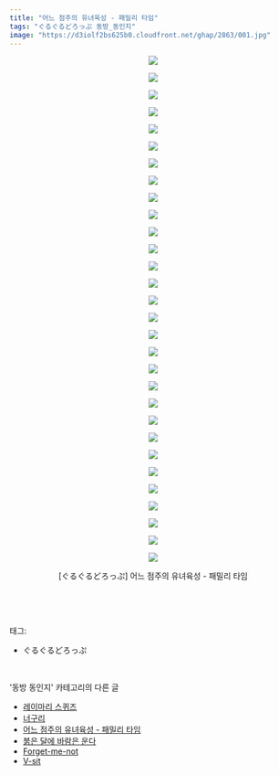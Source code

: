 ```yaml
---
title: "어느 점주의 유녀육성 - 패밀리 타임"
tags: "ぐるぐるどろっぷ 동방_동인지"
image: "https://d3iolf2bs625b0.cloudfront.net/ghap/2863/001.jpg"
---
```

<div class="article">
<p style="text-align: center; clear: none; float: none;"><img src="{{ site.imgserver3 }}/ghap/2863/001.jpg"/></p>
<p style="text-align: center; clear: none; float: none;"><img src="{{ site.imgserver3 }}/ghap/2863/002.jpg"/></p>
<p style="text-align: center; clear: none; float: none;"><img src="{{ site.imgserver3 }}/ghap/2863/003.jpg"/></p>
<p style="text-align: center; clear: none; float: none;"><img src="{{ site.imgserver3 }}/ghap/2863/004.jpg"/></p>
<p style="text-align: center; clear: none; float: none;"><img src="{{ site.imgserver3 }}/ghap/2863/005.jpg"/></p>
<p style="text-align: center; clear: none; float: none;"><img src="{{ site.imgserver3 }}/ghap/2863/006.jpg"/></p>
<p style="text-align: center; clear: none; float: none;"><img src="{{ site.imgserver3 }}/ghap/2863/007.jpg"/></p>
<p style="text-align: center; clear: none; float: none;"><img src="{{ site.imgserver3 }}/ghap/2863/008.jpg"/></p>
<p style="text-align: center; clear: none; float: none;"><img src="{{ site.imgserver3 }}/ghap/2863/009.jpg"/></p>
<p style="text-align: center; clear: none; float: none;"><img src="{{ site.imgserver3 }}/ghap/2863/010.jpg"/></p>
<p style="text-align: center; clear: none; float: none;"><img src="{{ site.imgserver3 }}/ghap/2863/011.jpg"/></p>
<p style="text-align: center; clear: none; float: none;"><img src="{{ site.imgserver3 }}/ghap/2863/012.jpg"/></p>
<p style="text-align: center; clear: none; float: none;"><img src="{{ site.imgserver3 }}/ghap/2863/013.jpg"/></p>
<p style="text-align: center; clear: none; float: none;"><img src="{{ site.imgserver3 }}/ghap/2863/014.jpg"/></p>
<p style="text-align: center; clear: none; float: none;"><img src="{{ site.imgserver3 }}/ghap/2863/015.jpg"/></p>
<p style="text-align: center; clear: none; float: none;"><img src="{{ site.imgserver3 }}/ghap/2863/016.jpg"/></p>
<p style="text-align: center; clear: none; float: none;"><img src="{{ site.imgserver3 }}/ghap/2863/017.jpg"/></p>
<p style="text-align: center; clear: none; float: none;"><img src="{{ site.imgserver3 }}/ghap/2863/018.jpg"/></p>
<p style="text-align: center; clear: none; float: none;"><img src="{{ site.imgserver3 }}/ghap/2863/019.jpg"/></p>
<p style="text-align: center; clear: none; float: none;"><img src="{{ site.imgserver3 }}/ghap/2863/020.jpg"/></p>
<p style="text-align: center; clear: none; float: none;"><img src="{{ site.imgserver3 }}/ghap/2863/021.jpg"/></p>
<p style="text-align: center; clear: none; float: none;"><img src="{{ site.imgserver3 }}/ghap/2863/022.jpg"/></p>
<p style="text-align: center; clear: none; float: none;"><img src="{{ site.imgserver3 }}/ghap/2863/023.jpg"/></p>
<p style="text-align: center; clear: none; float: none;"><img src="{{ site.imgserver3 }}/ghap/2863/024.jpg"/></p>
<p style="text-align: center; clear: none; float: none;"><img src="{{ site.imgserver3 }}/ghap/2863/025.jpg"/></p>
<p style="text-align: center; clear: none; float: none;"><img src="{{ site.imgserver3 }}/ghap/2863/026.jpg"/></p>
<p style="text-align: center; clear: none; float: none;"><img src="{{ site.imgserver3 }}/ghap/2863/027.jpg"/></p>
<p style="text-align: center; clear: none; float: none;"><img src="{{ site.imgserver3 }}/ghap/2863/028.jpg"/></p>
<p style="text-align: center; clear: none; float: none;"><img src="{{ site.imgserver3 }}/ghap/2863/029.jpg"/></p>
<p style="text-align: center; clear: none; float: none;"><img src="{{ site.imgserver3 }}/ghap/2863/030.jpg"/></p>
<p style="text-align: center; clear: none; float: none;">[ぐるぐるどろっぷ] 어느 점주의 유녀육성 - 패밀리 타임</p>
<p><br/></p>
</div><br/>
<div class="tagTrail">
<p>태그: </p>
<ul>
<li>ぐるぐるどろっぷ</li>
</ul>
</div><br/>
<div class="another">
<p>'동방 동인지' 카테고리의 다른 글</p>
<ul>
<li><a href="/ghap_2865">레이마리 스퀴즈</a></li>
<li><a href="/ghap_2864">너구리</a></li>
<li><a href="/ghap_2863">어느 점주의 유녀육성 - 패밀리 타임</a></li>
<li><a href="/ghap_2862">붉은 달에 바람은 운다</a></li>
<li><a href="/ghap_2861">Forget-me-not</a></li>
<li><a href="/ghap_2860">V-sit</a></li>
</ul>
</div><br/>
<div class="cb_module cb_fluid">
<div class="cb_wrt cb_profile">
</div><!-- commentList close -->
</div><br/>
